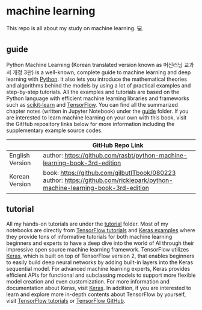 # machine learning

This repo is all about my study on machine learning. :computer:

## guide

Python Machine Learning (Korean translated version known as 머신러닝 교과서 개정 3판) is a well-known, complete guide to machine learning and deep learning with [Python](https://python.org/). It also lets you introduce the mathematical theories and algorithms behind the models by using a lot of practical examples and step-by-step tutorials.
All the examples and tutorials are based on the Python language with efficient machine learning libraries and frameworks such as [scikit-learn](https://scikit-learn.org/stable/) and [TensorFlow](https://www.tensorflow.org/).
You can find all the summarized chapter notes (written in Jupyter Notebook) under the [guide](./guide/) folder.
If you are interested to learn machine learning on your own with this book, visit the GitHub repository links below for more information including the supplementary example source codes.

||GitHub Repo Link|
|---|---|
|English Version|author: https://github.com/rasbt/python-machine-learning-book-3rd-edition|
|Korean Version|book: https://github.com/gilbutITbook/080223 <br> author: https://github.com/rickiepark/python-machine-learning-book-3rd-edition|


## tutorial

All my hands-on tutorials are under the [tutorial](./tutorial) folder.
Most of my notebooks are directly from [TensorFlow tutorials](https://www.tensorflow.org/tutorials) and [Keras examples](https://keras.io/examples/) where they provide tons of informative tutorials for both machine learning beginners and experts to have a deep dive into the world of AI through their impressive open source machine learning framework.
TensorFlow utilizes [Keras](https://keras.io/), which is built on top of TensorFlow version 2, that enables beginners to easily build deep neural networks by adding built-in layers into the Keras sequential model.
For advanced machine learning experts, Keras provides efficient APIs for functional and subclassing models to support more flexible model creation and even customization.
For more information and documentation about Keras, visit [Keras](https://keras.io/api/).
In addition, if you are interested to learn and explore more in-depth contents about TensorFlow by yourself, visit [TensorFlow tutorials](https://www.tensorflow.org/tutorials) or [TensorFlow GitHub](https://github.com/tensorflow/docs).
